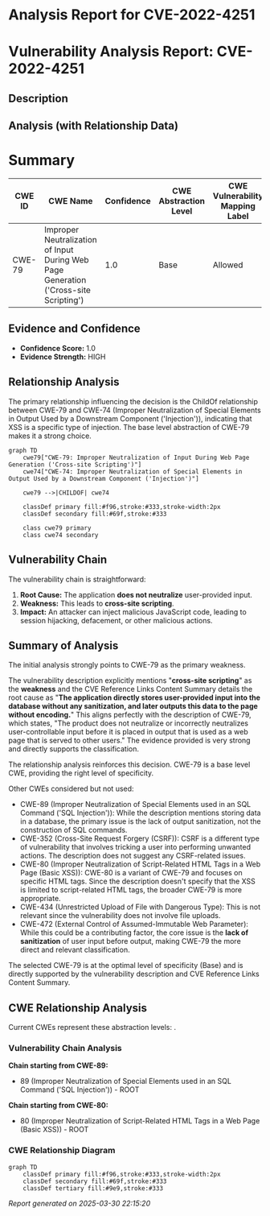 # Analysis Report for CVE-2022-4251

# Vulnerability Analysis Report: CVE-2022-4251

## Description



## Analysis (with Relationship Data)

# Summary
| CWE ID | CWE Name | Confidence | CWE Abstraction Level | CWE Vulnerability Mapping Label | CWE-Vulnerability Mapping Notes |
|---|---|---|---|---|---|
| CWE-79 | Improper Neutralization of Input During Web Page Generation ('Cross-site Scripting') | 1.0 | Base | Allowed | Primary CWE |

## Evidence and Confidence

*   **Confidence Score:** 1.0
*   **Evidence Strength:** HIGH

## Relationship Analysis
The primary relationship influencing the decision is the ChildOf relationship between CWE-79 and CWE-74 (Improper Neutralization of Special Elements in Output Used by a Downstream Component ('Injection')), indicating that XSS is a specific type of injection. The base level abstraction of CWE-79 makes it a strong choice.

```mermaid
graph TD
    cwe79["CWE-79: Improper Neutralization of Input During Web Page Generation ('Cross-site Scripting')"]
    cwe74["CWE-74: Improper Neutralization of Special Elements in Output Used by a Downstream Component ('Injection')"]
    
    cwe79 -->|CHILDOF| cwe74
    
    classDef primary fill:#f96,stroke:#333,stroke-width:2px
    classDef secondary fill:#69f,stroke:#333
    
    class cwe79 primary
    class cwe74 secondary
```

## Vulnerability Chain
The vulnerability chain is straightforward:
1.  **Root Cause:** The application **does not neutralize** user-provided input.
2.  **Weakness:** This leads to **cross-site scripting**.
3.  **Impact:** An attacker can inject malicious JavaScript code, leading to session hijacking, defacement, or other malicious actions.

## Summary of Analysis
The initial analysis strongly points to CWE-79 as the primary weakness.

The vulnerability description explicitly mentions "**cross-site scripting**" as the **weakness** and the CVE Reference Links Content Summary details the root cause as "**The application directly stores user-provided input into the database without any sanitization, and later outputs this data to the page without encoding.**" This aligns perfectly with the description of CWE-79, which states, "The product does not neutralize or incorrectly neutralizes user-controllable input before it is placed in output that is used as a web page that is served to other users." The evidence provided is very strong and directly supports the classification.

The relationship analysis reinforces this decision. CWE-79 is a base level CWE, providing the right level of specificity.

Other CWEs considered but not used:

*   CWE-89 (Improper Neutralization of Special Elements used in an SQL Command ('SQL Injection')): While the description mentions storing data in a database, the primary issue is the lack of output sanitization, not the construction of SQL commands.
*   CWE-352 (Cross-Site Request Forgery (CSRF)): CSRF is a different type of vulnerability that involves tricking a user into performing unwanted actions. The description does not suggest any CSRF-related issues.
*   CWE-80 (Improper Neutralization of Script-Related HTML Tags in a Web Page (Basic XSS)): CWE-80 is a variant of CWE-79 and focuses on specific HTML tags. Since the description doesn't specify that the XSS is limited to script-related HTML tags, the broader CWE-79 is more appropriate.
*   CWE-434 (Unrestricted Upload of File with Dangerous Type): This is not relevant since the vulnerability does not involve file uploads.
*   CWE-472 (External Control of Assumed-Immutable Web Parameter): While this could be a contributing factor, the core issue is the **lack of sanitization** of user input before output, making CWE-79 the more direct and relevant classification.

The selected CWE-79 is at the optimal level of specificity (Base) and is directly supported by the vulnerability description and CVE Reference Links Content Summary.


## CWE Relationship Analysis

Current CWEs represent these abstraction levels: .


### Vulnerability Chain Analysis

**Chain starting from CWE-89:**
- 89 (Improper Neutralization of Special Elements used in an SQL Command ('SQL Injection')) - ROOT


**Chain starting from CWE-80:**
- 80 (Improper Neutralization of Script-Related HTML Tags in a Web Page (Basic XSS)) - ROOT



### CWE Relationship Diagram

```mermaid
graph TD
    classDef primary fill:#f96,stroke:#333,stroke-width:2px
    classDef secondary fill:#69f,stroke:#333
    classDef tertiary fill:#9e9,stroke:#333
```



*Report generated on 2025-03-30 22:15:20*
